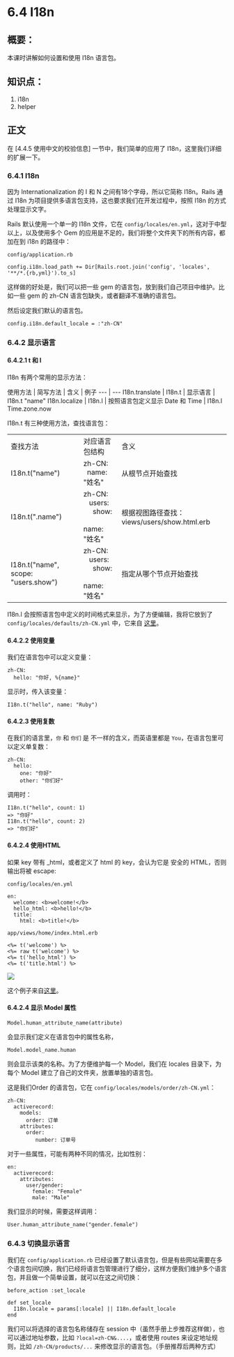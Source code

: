 # 6.4 I18n

## 概要：

本课时讲解如何设置和使用 I18n 语言包。

## 知识点：

1. i18n
2. helper

## 正文

在 [4.4.5 使用中文的校验信息] 一节中，我们简单的应用了 I18n，这里我们详细的扩展一下。

### 6.4.1 I18n

因为 Internationalization 的 I 和 N 之间有18个字母，所以它简称 I18n。Rails 通过 I18n 为项目提供多语言包支持，这也要求我们在开发过程中，按照 I18n 的方式处理显示文字。

Rails 默认使用一个单一的 I18n 文件，它在 `config/locales/en.yml`，这对于中型以上，以及使用多个 Gem 的应用是不足的，我们将整个文件夹下的所有内容，都加在到 i18n 的路径中：

`config/application.rb`

```
config.i18n.load_path += Dir[Rails.root.join('config', 'locales', '**/*.{rb,yml}').to_s]
```

这样做的好处是，我们可以把一些 gem 的语言包，放到我们自己项目中维护。比如一些 gem 的 zh-CN 语言包缺失，或者翻译不准确的语言包。

然后设定我们默认的语言包。

```
config.i18n.default_locale = :"zh-CN"
```

### 6.4.2 显示语言

#### 6.4.2.1 t 和 l

I18n 有两个常用的显示方法：

使用方法 | 简写方法 | 含义 | 例子
--- | ---
I18n.translate | I18n.t | 显示语言 | I18n.t "name"
I18n.localize | I18n.l | 按照语言包定义显示 Date 和 Time | I18n.l Time.zone.now

I18n.t 有三种使用方法，查找语言包：

<table>
<tr>
<td>查找方法</td>
<td>对应语言包结构</td>
<td>含义</td>
</tr>
<tr>
<td>I18n.t("name")</td>
<td>
zh-CN:
<br>
&nbsp;&nbsp;name: "姓名"
</td>
<td>从根节点开始查找</td>
</tr>
<tr>
<td>I18n.t(".name")</td>
<td>
zh-CN:<br>
&nbsp;&nbsp; users:<br>
&nbsp;&nbsp;&nbsp;&nbsp; show:<br>
&nbsp;&nbsp;&nbsp;&nbsp;&nbsp;&nbsp;&nbsp;&nbsp; name: "姓名"<br>
</td>
<td>根据视图路径查找：views/users/show.html.erb </td>
</tr>
<tr>
<td>I18n.t("name", scope: "users.show")</td>
<td>
zh-CN:<br>
&nbsp;&nbsp; users:<br>
&nbsp;&nbsp;&nbsp;&nbsp; show:<br>
&nbsp;&nbsp;&nbsp;&nbsp;&nbsp;&nbsp;&nbsp;&nbsp; name: "姓名"<br>
</td>
<td>指定从哪个节点开始查找</td>
</tr>
</table>

I18n.l 会按照语言包中定义的时间格式来显示，为了方便编辑，我将它放到了 `config/locales/defaults/zh-CN.yml` 中，它来自 [这里](https://github.com/svenfuchs/rails-i18n/blob/master/rails/locale/zh-CN.yml)。

#### 6.4.2.2 使用变量

我们在语言包中可以定义变量：

```
zh-CN:
  hello: "你好, %{name}"
```

显示时，传入该变量：

```
I18n.t("hello", name: "Ruby")
```

#### 6.4.2.3 使用复数

在我们的语言里，`你` 和 `你们` 是 不一样的含义，而英语里都是 `You`，在语言包里可以定义单复数：

```
zh-CN:
  hello:
    one: "你好"
    other: "你们好"
```

调用时：

```
I18n.t("hello", count: 1)
=> "你好"
I18n.t("hello", count: 2)
=> "你们好"
```

#### 6.4.2.4 使用HTML

如果 key 带有 _html，或者定义了 html 的 key，会认为它是 安全的 HTML，否则输出将被 escape:

`config/locales/en.yml`

```
en:
  welcome: <b>welcome!</b>
  hello_html: <b>hello!</b>
  title:
    html: <b>title!</b>
```

`app/views/home/index.html.erb`


```
<%= t('welcome') %>
<%= raw t('welcome') %>
<%= t('hello_html') %>
<%= t('title.html') %>
```

![](http://guides.rubyonrails.org/images/i18n/demo_html_safe.png)

这个例子来自[这里](http://guides.rubyonrails.org/i18n.html#using-safe-html-translations)。

#### 6.4.2.4 显示 Model 属性

```
Model.human_attribute_name(attribute)
```

会显示我们定义在语言包中的属性名称，

```
Model.model_name.human
```

则会显示该类的名称。为了方便维护每一个 Model，我们在 locales 目录下，为每个 Model 建立了自己的文件夹，放置单独的语言包。

这是我们Order 的语言包，它在 `config/locales/models/order/zh-CN.yml`：

```
zh-CN:
  activerecord:
    models:
      order: 订单
    attributes:
      order:
         number: 订单号
```

对于一些属性，可能有两种不同的情况，比如性别：

```
en:
  activerecord:
    attributes:
      user/gender:
        female: "Female"
        male: "Male"
```

我们显示的时候，需要这样调用： 

```
User.human_attribute_name("gender.female")
```

### 6.4.3 切换显示语言

我们在 `config/application.rb` 已经设置了默认语言包，但是有些网站需要在多个语言包间切换，我们已经将语言包管理进行了细分，这样方便我们维护多个语言包，并且做一个简单设置，就可以在这之间切换：

```
before_action :set_locale
 
def set_locale
  I18n.locale = params[:locale] || I18n.default_locale
end
```

我们可以将选择的语言包名称储存在 session 中（虽然手册上步推荐这样做），也可以通过地址参数，比如 `?local=zh-CN&....`，或者使用 routes 来设定地址规则，比如 `/zh-CN/products/...` 来修改显示的语言包。（手册推荐后两种方式）


